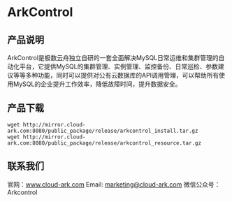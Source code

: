 # ArkControl
## 产品说明
ArkControl是极数云舟独立自研的一套全面解决MySQL日常运维和集群管理的自动化平台，它提供MySQL的集群管理、实例管理、监控备份、日常巡检、参数建议等等多种功能，同时可以提供对公有云数据库的API调用管理，可以帮助所有使用MySQL的企业提升工作效率，降低故障时间，提升数据安全。

## 产品下载

```
wget http://mirror.cloud-ark.com:8080/public_package/release/arkcontrol_install.tar.gz
wget http://mirror.cloud-ark.com:8080/public_package/release/arkcontrol_resource.tar.gz
```

## 联系我们
官网：www.cloud-ark.com
Email: marketing@cloud-ark.com
微信公众号：Arkcontrol



